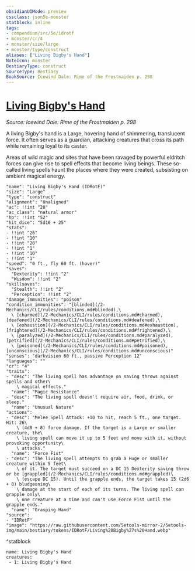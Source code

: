 ```yaml
---
obsidianUIMode: preview
cssclass: json5e-monster
statblock: inline
tags:
- compendium/src/5e/idrotf
- monster/cr/4
- monster/size/large
- monster/type/construct
aliases: ["Living Bigby's Hand"]
NoteIcon: monster
BestiaryType: construct
SourceType: Bestiary
BookSource: Icewind Dale: Rime of the Frostmaiden p. 298
---
```

# [Living Bigby's Hand](2-Mechanics\CLI\bestiary\construct/living-bigbys-hand-idrotf.md)
*Source: Icewind Dale: Rime of the Frostmaiden p. 298*  

A living Bigby's hand is a Large, hovering hand of shimmering, translucent force. It often serves as a guardian, attacking creatures that cross its path while remaining loyal to its caster.

Areas of wild magic and sites that have been ravaged by powerful eldritch forces can give rise to spell effects that become living beings. These so-called living spells haunt the places where they were created, subsisting on ambient magical energy.

```statblock
"name": "Living Bigby's Hand (IDRotF)"
"size": "Large"
"type": "construct"
"alignment": "Unaligned"
"ac": !!int "20"
"ac_class": "natural armor"
"hp": !!int "52"
"hit_dice": "5d10 + 25"
"stats":
- !!int "26"
- !!int "10"
- !!int "20"
- !!int "1"
- !!int "10"
- !!int "1"
"speed": "0 ft., fly 60 ft. (hover)"
"saves":
  "Dexterity": !!int "2"
  "Wisdom": !!int "2"
"skillsaves":
  "Stealth": !!int "2"
  "Perception": !!int "2"
"damage_immunities": "poison"
"condition_immunities": "[blinded](/2-Mechanics/CLI/rules/conditions.md#blinded),\
  \ [charmed](/2-Mechanics/CLI/rules/conditions.md#charmed), [deafened](/2-Mechanics/CLI/rules/conditions.md#deafened),\
  \ [exhaustion](/2-Mechanics/CLI/rules/conditions.md#exhaustion), [frightened](/2-Mechanics/CLI/rules/conditions.md#frightened),\
  \ [paralyzed](/2-Mechanics/CLI/rules/conditions.md#paralyzed), [petrified](/2-Mechanics/CLI/rules/conditions.md#petrified),\
  \ [poisoned](/2-Mechanics/CLI/rules/conditions.md#poisoned), [unconscious](/2-Mechanics/CLI/rules/conditions.md#unconscious)"
"senses": "darkvision 60 ft., passive Perception 12"
"languages": ""
"cr": "4"
"traits":
- "desc": "The living spell has advantage on saving throws against spells and other\
    \ magical effects."
  "name": "Magic Resistance"
- "desc": "The living spell doesn't require air, food, drink, or sleep."
  "name": "Unusual Nature"
"actions":
- "desc": "Melee Spell Attack: +10 to hit, reach 5 ft., one target. Hit: 26\
    \ (4d8 + 8) force damage. If the target is a Large or smaller creature, the\
    \ living spell can move it up to 5 feet and move with it, without provoking opportunity\
    \ attacks."
  "name": "Force Fist"
- "desc": "The living spell attempts to grab a Huge or smaller creature within 5 feet\
    \ of it. The target must succeed on a DC 15 Dexterity saving throw or be [grappled](/2-Mechanics/CLI/rules/conditions.md#grappled)\
    \ (escape DC 15). Until the grapple ends, the target takes 15 (2d6 + 8) bludgeoning\
    \ damage at the start of each of its turns. The living spell can grapple only\
    \ one creature at a time and can't use Force Fist until the grapple ends."
  "name": "Grasping Hand"
"source":
- "IDRotF"
"image": "https://raw.githubusercontent.com/5etools-mirror-2/5etools-img/main/bestiary/tokens/IDRotF/Living%20Bigby%27s%20Hand.webp"
```
^statblock

```encounter-table
name: Living Bigby's Hand
creatures:
 - 1: Living Bigby's Hand
```
